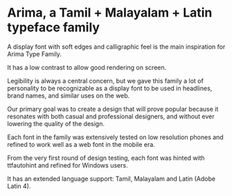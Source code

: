 Arima, a Tamil + Malayalam + Latin typeface family
===================================================

A display font with soft edges and calligraphic feel is the main inspiration for Arima Type Family. 

It has a low contrast to allow good rendering on screen. 

Legibility is always a central concern, but we gave this family a lot of personality to be recognizable as a display font to be used in headlines, brand names, and similar uses on the web. 

Our primary goal was to create a design that will prove popular because it resonates with both casual and professional designers, and without ever lowering the quality of the design. 

Each font in the family was extensively tested on low resolution phones and refined to work well as a web font in the mobile era. 

From the very first round of design testing, each font was hinted with ttfautohint and refined for Windows users. 

It has an extended language support: Tamil, Malayalam and Latin (Adobe Latin 4). 
